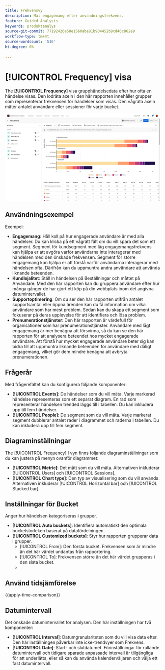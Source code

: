 ```yaml
---
title: Frekvensvy
description: Mät engagemang efter användningsfrekvens.
feature: Guided Analysis
keywords: produktanalys
source-git-commit: 77192426a58e1560abe91b904452b9cd46c862e9
workflow-type: tm+mt
source-wordcount: '516'
ht-degree: 0%

---
```


# [!UICONTROL Frequency] visa

The **[!UICONTROL Frequency]** visa grupphändelsedata efter hur ofta en händelse visas. Den lodräta axeln i den här rapporten innehåller grupper som representerar frekvensen för händelser som visas. Den vågräta axeln mäter antalet användare eller sessioner för varje bucket.

![Skärmbild med frekvens](../assets/frequency-stacked.png)

## Användningsexempel

Exempel:

* **Engagemang**: Håll koll på hur engagerade användare är med alla händelser. Du kan klicka på ett vågrätt fält om du vill spara det som ett segment. Segment för kundsegment med låg engagemangsfrekvens kan hjälpa er att avgöra varför användarna inte interagerar med händelsen med den önskade frekvensen. Segment för större engagemang kan hjälpa er att förstå varför användarna interagerar med händelsen ofta. Därifrån kan du uppmuntra andra användare att använda liknande beteenden.
* **Kundlojalitet**: Ställ in händelsen på Beställningar och måttet på Användare. Med den här rapporten kan du gruppera användare efter hur många gånger de har gjort ett köp på din webbplats inom det angivna datumintervallet.
* **Supportoptimering**: Om du ser den här rapporten utifrån antalet supportsamtal eller öppna ärenden kan du få information om vilka användare som har mest problem. Sedan kan du skapa ett segment som fokuserar på deras upplevelse för att identifiera och lösa problem.
* **Prenumerationstjänster**: Den här rapporten är värdefull för organisationer som har prenumerationstjänster. Användare med lågt engagemang är mer benägna att försvinna, så du kan se den här rapporten för att analysera beteendet hos mycket engagerade användare. Att förstå hur mycket engagerade användare beter sig kan bidra till att uppmuntra liknande beteenden för användare med dåligt engagemang, vilket gör dem mindre benägna att avbryta prenumerationen.

## Frågerår

Med frågerefältet kan du konfigurera följande komponenter:

* **[!UICONTROL Events]**: De händelser som du vill mäta. Varje markerad händelse representeras som ett separat diagram. En rad som representerar händelsen trended läggs till i tabellen. Du kan inkludera upp till fem händelser.
* **[!UICONTROL People]**: De segment som du vill mäta. Varje markerat segment dubblerar antalet rader i diagrammet och raderna i tabellen. Du kan inkludera upp till fem segment.

## Diagraminställningar

The [!UICONTROL Frequency] I vyn finns följande diagraminställningar som du kan justera på menyn ovanför diagrammet:

* **[!UICONTROL Metric]**: Det mått som du vill mäta. Alternativen inkluderar [!UICONTROL Users] och [!UICONTROL Sessions].
* **[!UICONTROL Chart type]**: Den typ av visualisering som du vill använda. Alternativen inkluderar [!UICONTROL Horizontal bar] och [!UICONTROL Stacked bar].

## Inställningar för Bucket

Anger hur händelsen kategoriseras i grupper.

* **[!UICONTROL Auto buckets]**: Identifiera automatiskt den optimala bucketstorleken baserat på datafördelningen.
* **[!UICONTROL Customized buckets]**: Styr hur rapporten grupperar data i grupper.
   * [!UICONTROL From]: Den första bucket. Frekvensen som är mindre än det här värdet undantas från rapportering.
   * [!UICONTROL To]: Frekvensen större än det här värdet grupperas i den sista bucket.
   * [!UICONTROL Size]: Bucketintervallet.

## Använd tidsjämförelse

{{apply-time-comparison}}

## Datumintervall

Det önskade datumintervallet för analysen. Den här inställningen har två komponenter:

* **[!UICONTROL Interval]**: Datumgranulariteten som du vill visa data efter. Den här inställningen påverkar inte icke-trendvyer som Frekvens.
* **[!UICONTROL Date]**: Start- och slutdatumet. Förinställningar för rullande datumintervall och tidigare sparade anpassade intervall är tillgängliga för att underlätta, eller så kan du använda kalenderväljaren och välja ett fast datumintervall.
